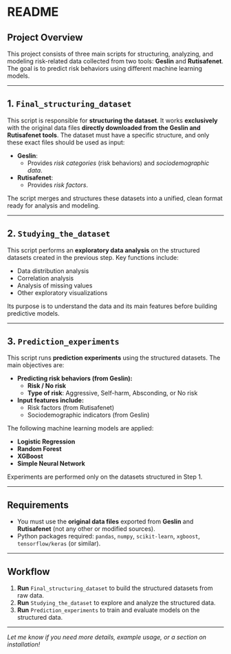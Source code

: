 # README

## Project Overview

This project consists of three main scripts for structuring, analyzing, and modeling risk-related data collected from two tools: **Geslin** and **Rutisafenet**. The goal is to predict risk behaviors using different machine learning models.

---

## 1. `Final_structuring_dataset`

This script is responsible for **structuring the dataset**. It works **exclusively** with the original data files **directly downloaded from the Geslin and Rutisafenet tools**. The dataset must have a specific structure, and only these exact files should be used as input:

- **Geslin**:  
  - Provides *risk categories* (risk behaviors) and *sociodemographic data*.
- **Rutisafenet**:  
  - Provides *risk factors*.

The script merges and structures these datasets into a unified, clean format ready for analysis and modeling.

---

## 2. `Studying_the_dataset`

This script performs an **exploratory data analysis** on the structured datasets created in the previous step. Key functions include:

- Data distribution analysis
- Correlation analysis
- Analysis of missing values
- Other exploratory visualizations

Its purpose is to understand the data and its main features before building predictive models.

---

## 3. `Prediction_experiments`

This script runs **prediction experiments** using the structured datasets. The main objectives are:

- **Predicting risk behaviors (from Geslin):**
  - **Risk / No risk**
  - **Type of risk**: Aggressive, Self-harm, Absconding, or No risk
- **Input features include:**
  - Risk factors (from Rutisafenet)
  - Sociodemographic indicators (from Geslin)

The following machine learning models are applied:

- **Logistic Regression**
- **Random Forest**
- **XGBoost**
- **Simple Neural Network**

Experiments are performed only on the datasets structured in Step 1.

---

## Requirements

- You must use the **original data files** exported from **Geslin** and **Rutisafenet** (not any other or modified sources).
- Python packages required: `pandas`, `numpy`, `scikit-learn`, `xgboost`, `tensorflow/keras` (or similar).

---

## Workflow

1. **Run** `Final_structuring_dataset` to build the structured datasets from raw data.
2. **Run** `Studying_the_dataset` to explore and analyze the structured data.
3. **Run** `Prediction_experiments` to train and evaluate models on the structured data.

---

*Let me know if you need more details, example usage, or a section on installation!*
